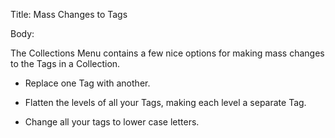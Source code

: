 Title:  Mass Changes to Tags

Body: 

The Collections Menu contains a few nice options for making mass changes to the Tags in a Collection.

* Replace one Tag with another.

* Flatten the levels of all your Tags, making each level a separate Tag.

* Change all your tags to lower case letters.
